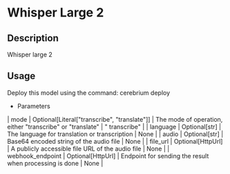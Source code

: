 # Whisper Large 2

## Description

Whisper large 2

## Usage

Deploy this model using the command: cerebrium deploy <NAME>

- Parameters

| mode | Optional[Literal["transcribe", "translate"]] | The mode of operation, either "transcribe" or "translate" | "
transcribe" |
| language | Optional[str] | The language for translation or transcription | None |
| audio | Optional[str] | Base64 encoded string of the audio file | None |
| file_url | Optional[HttpUrl] | A publicly accessible file URL of the audio file | None |
| webhook_endpoint | Optional[HttpUrl] | Endpoint for sending the result when processing is done | None |